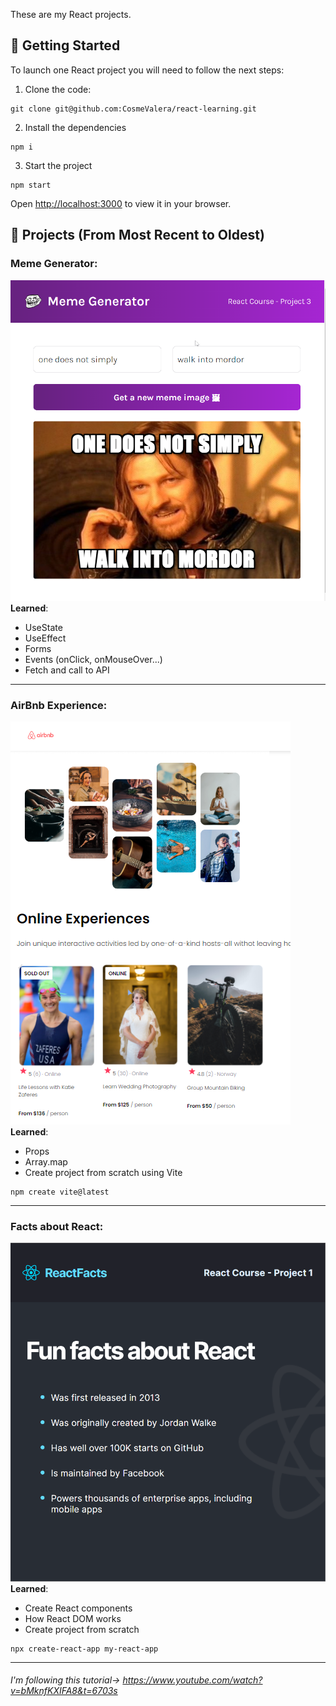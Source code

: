 These are my React projects.

## 🚀 Getting Started

To launch one React project you will need to follow the next steps:
1. Clone the code:
```
git clone git@github.com:CosmeValera/react-learning.git
```
2. Install the dependencies
```
npm i
```
3. Start the project
```
npm start
```

Open [http://localhost:3000](http://localhost:3000) to view it in your browser.

## 📒 Projects (From Most Recent to Oldest)

### Meme Generator:
![](images/meme-generator.png)
**Learned**: 
- UseState
- UseEffect
- Forms
- Events (onClick, onMouseOver...)
- Fetch and call to API

---

### AirBnb Experience:
![](images/airbnb-app.png)
**Learned**: 
- Props
- Array.map
- Create project from scratch using Vite
```
npm create vite@latest
```

---

### Facts about React:
![](images/second-react-app.png)
**Learned**: 
- Create React components
- How React DOM works
- Create project from scratch 
```
npx create-react-app my-react-app
```

---

###### I'm following this tutorial-> https://www.youtube.com/watch?v=bMknfKXIFA8&t=6703s